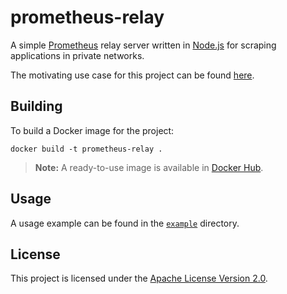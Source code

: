 # prometheus-relay

A simple [Prometheus](https://prometheus.io/) relay server written in
[Node.js](https://nodejs.org/) for scraping applications in private networks.

The motivating use case for this project can be found [here](use-case.md).

## Building

To build a Docker image for the project:

    docker build -t prometheus-relay .

> **Note:** A ready-to-use image is available in
> [Docker Hub](https://hub.docker.com/r/hhromic/prometheus-relay).

## Usage

A usage example can be found in the [`example`](example/) directory.

## License

This project is licensed under the [Apache License Version 2.0](LICENSE).
